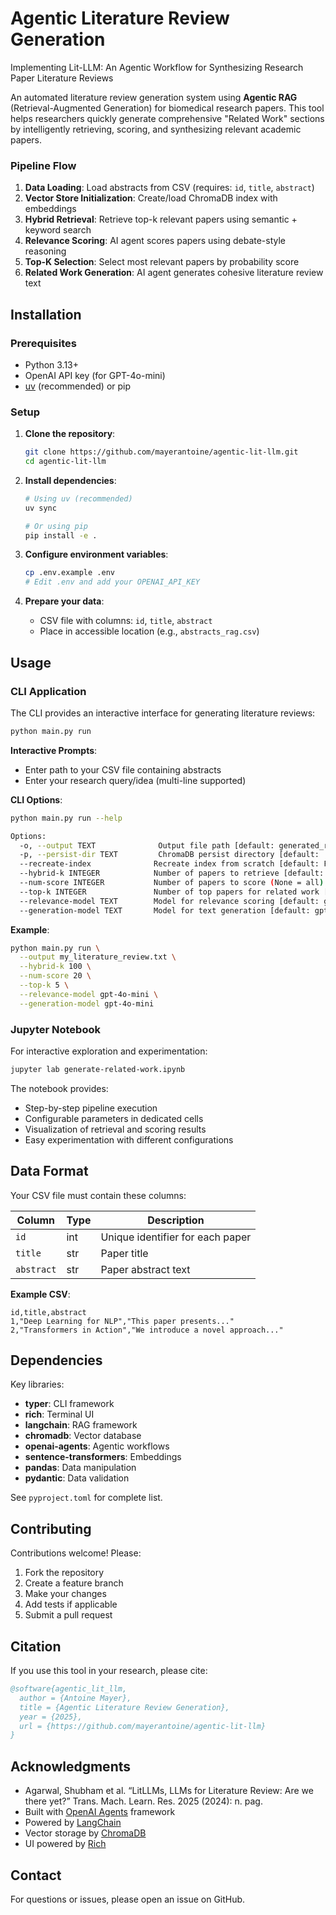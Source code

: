 # Agentic Literature Review Generation
Implementing Lit-LLM: An Agentic Workflow for Synthesizing Research Paper Literature Reviews

An automated literature review generation system using **Agentic RAG** (Retrieval-Augmented Generation) for biomedical research papers. This tool helps researchers quickly generate comprehensive "Related Work" sections by intelligently retrieving, scoring, and synthesizing relevant academic papers.


### Pipeline Flow

1. **Data Loading**: Load abstracts from CSV (requires: `id`, `title`, `abstract`)
2. **Vector Store Initialization**: Create/load ChromaDB index with embeddings
3. **Hybrid Retrieval**: Retrieve top-k relevant papers using semantic + keyword search
4. **Relevance Scoring**: AI agent scores papers using debate-style reasoning
5. **Top-K Selection**: Select most relevant papers by probability score
6. **Related Work Generation**: AI agent generates cohesive literature review text

## Installation

### Prerequisites

- Python 3.13+
- OpenAI API key (for GPT-4o-mini)
- [uv](https://github.com/astral-sh/uv) (recommended) or pip

### Setup

1. **Clone the repository**:
   ```bash
   git clone https://github.com/mayerantoine/agentic-lit-llm.git
   cd agentic-lit-llm
   ```

2. **Install dependencies**:
   ```bash
   # Using uv (recommended)
   uv sync

   # Or using pip
   pip install -e .
   ```

3. **Configure environment variables**:
   ```bash
   cp .env.example .env
   # Edit .env and add your OPENAI_API_KEY
   ```

4. **Prepare your data**:
   - CSV file with columns: `id`, `title`, `abstract`
   - Place in accessible location (e.g., `abstracts_rag.csv`)

## Usage

### CLI Application

The CLI provides an interactive interface for generating literature reviews:

```bash
python main.py run
```

**Interactive Prompts**:
- Enter path to your CSV file containing abstracts
- Enter your research query/idea (multi-line supported)

**CLI Options**:
```bash
python main.py run --help

Options:
  -o, --output TEXT              Output file path [default: generated_related_work.txt]
  -p, --persist-dir TEXT         ChromaDB persist directory [default: ./corpus-data/chroma_db]
  --recreate-index              Recreate index from scratch [default: False]
  --hybrid-k INTEGER            Number of papers to retrieve [default: 50]
  --num-score INTEGER           Number of papers to score (None = all)
  --top-k INTEGER               Number of top papers for related work [default: 3]
  --relevance-model TEXT        Model for relevance scoring [default: gpt-4o-mini]
  --generation-model TEXT       Model for text generation [default: gpt-4o-mini]
```

**Example**:
```bash
python main.py run \
  --output my_literature_review.txt \
  --hybrid-k 100 \
  --num-score 20 \
  --top-k 5 \
  --relevance-model gpt-4o-mini \
  --generation-model gpt-4o-mini
```

### Jupyter Notebook

For interactive exploration and experimentation:

```bash
jupyter lab generate-related-work.ipynb
```

The notebook provides:
- Step-by-step pipeline execution
- Configurable parameters in dedicated cells
- Visualization of retrieval and scoring results
- Easy experimentation with different configurations


## Data Format

Your CSV file must contain these columns:

| Column | Type | Description |
|--------|------|-------------|
| `id` | int | Unique identifier for each paper |
| `title` | str | Paper title |
| `abstract` | str | Paper abstract text |

**Example CSV**:
```csv
id,title,abstract
1,"Deep Learning for NLP","This paper presents..."
2,"Transformers in Action","We introduce a novel approach..."
```


## Dependencies

Key libraries:
- **typer**: CLI framework
- **rich**: Terminal UI
- **langchain**: RAG framework
- **chromadb**: Vector database
- **openai-agents**: Agentic workflows
- **sentence-transformers**: Embeddings
- **pandas**: Data manipulation
- **pydantic**: Data validation

See `pyproject.toml` for complete list.


## Contributing

Contributions welcome! Please:
1. Fork the repository
2. Create a feature branch
3. Make your changes
4. Add tests if applicable
5. Submit a pull request


## Citation

If you use this tool in your research, please cite:

```bibtex
@software{agentic_lit_llm,
  author = {Antoine Mayer},
  title = {Agentic Literature Review Generation},
  year = {2025},
  url = {https://github.com/mayerantoine/agentic-lit-llm}
}
```

## Acknowledgments

- Agarwal, Shubham et al. “LitLLMs, LLMs for Literature Review: Are we there yet?” Trans. Mach. Learn. Res. 2025 (2024): n. pag.
- Built with [OpenAI Agents](https://github.com/openai/swarm) framework
- Powered by [LangChain](https://www.langchain.com/)
- Vector storage by [ChromaDB](https://www.trychroma.com/)
- UI powered by [Rich](https://rich.readthedocs.io/)

## Contact

For questions or issues, please open an issue on GitHub.
